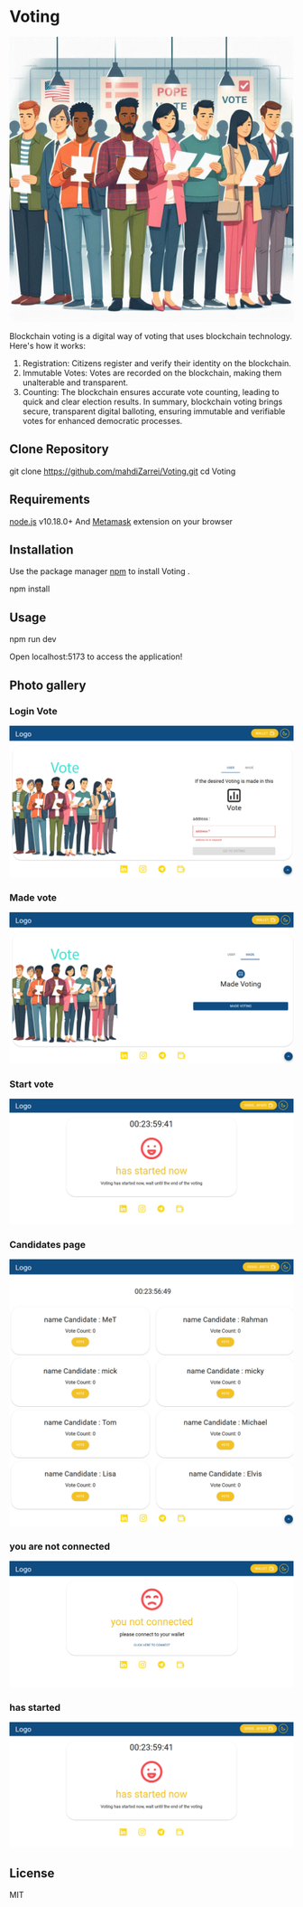 # Voting

![Vote image](./pic/vote.jpg)

Blockchain voting is a digital way of voting that uses blockchain technology. Here's how it works:

1. Registration: Citizens register and verify their identity on the blockchain.
2. Immutable Votes: Votes are recorded on the blockchain, making them unalterable and transparent.
3. Counting: The blockchain ensures accurate vote counting, leading to quick and clear election results.
   In summary, blockchain voting brings secure, transparent digital balloting, ensuring immutable and verifiable votes for enhanced democratic processes.

## Clone Repository

git clone https://github.com/mahdiZarrei/Voting.git
cd Voting

## Requirements

[node.js](https://nodejs.org/en/) v10.18.0+ And [Metamask](https://metamask.io/) extension on your browser

## Installation

Use the package manager [npm](https://www.npmjs.com/) to install Voting .

npm install

## Usage

npm run dev

Open localhost:5173 to access the application!

## Photo gallery

### Login Vote

![Login Vote image](./pic/LoginVote.jpg)

### Made vote

![Made vote image](./pic/made.jpg)

### Start vote

![start vote image](./pic/started.jpg)

### Candidates page

![Candidates page](/pic/candidate.jpg)

### you are not connected

![not connected](/pic/notConnected.jpg)

### has started

![has started](/pic/started.jpg)

## License

MIT
